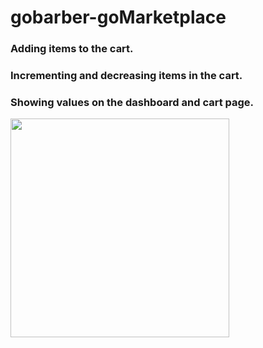 # gobarber-goMarketplace

### Adding items to the cart.
### Incrementing and decreasing items in the cart.
### Showing values on the dashboard and cart page.

<p>
  <img src="./assets/app.gif" width="350">
</p>


